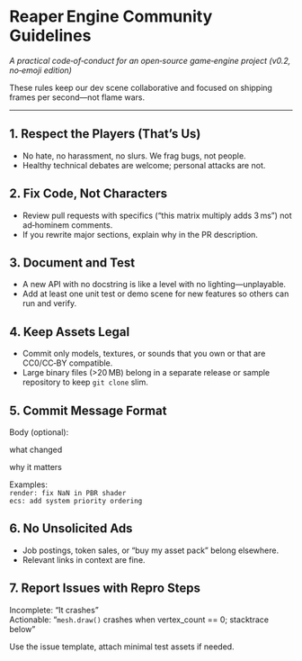 # Reaper Engine Community Guidelines  
_A practical code‑of‑conduct for an open‑source game‑engine project (v0.2, no‑emoji edition)_

These rules keep our dev scene collaborative and focused on shipping frames per second—not flame wars.

---

## 1. Respect the Players (That’s Us)
- No hate, no harassment, no slurs. We frag bugs, not people.  
- Healthy technical debates are welcome; personal attacks are not.

## 2. Fix Code, Not Characters
- Review pull requests with specifics (“this matrix multiply adds 3 ms”) not ad‑hominem comments.  
- If you rewrite major sections, explain why in the PR description.

## 3. Document and Test
- A new API with no docstring is like a level with no lighting—unplayable.  
- Add at least one unit test or demo scene for new features so others can run and verify.

## 4. Keep Assets Legal
- Commit only models, textures, or sounds that you own or that are CC0/CC‑BY compatible.  
- Large binary files (>20 MB) belong in a separate release or sample repository to keep `git clone` slim.

## 5. Commit Message Format
Body (optional):

what changed

why it matters

Examples:  
`render: fix NaN in PBR shader`  
`ecs: add system priority ordering`

## 6. No Unsolicited Ads
- Job postings, token sales, or “buy my asset pack” belong elsewhere.  
- Relevant links in context are fine.

## 7. Report Issues with Repro Steps
Incomplete: “It crashes”  
Actionable: “`mesh.draw()` crashes when vertex_count == 0; stacktrace below”

Use the issue template, attach minimal test assets if needed.
